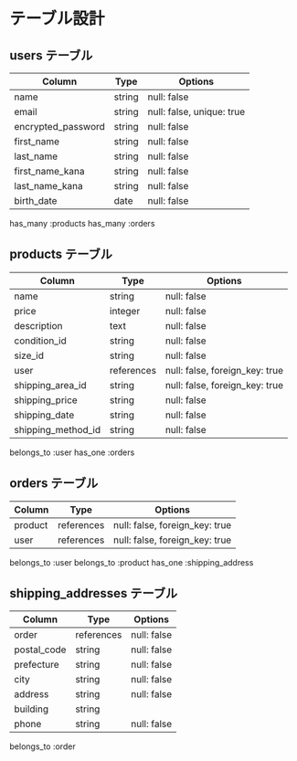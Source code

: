 # テーブル設計

## users テーブル

| Column             | Type   | Options                   |
| ------------------ | ------ | ------------------------- |
| name               | string | null: false               |
| email              | string | null: false, unique: true |
| encrypted_password | string | null: false               |
| first_name         | string | null: false               |
| last_name          | string | null: false               |
| first_name_kana    | string | null: false               |
| last_name_kana     | string | null: false               |
| birth_date         | date   | null: false               |

  has_many :products
  has_many :orders

## products テーブル

| Column             | Type        | Options                        |
| ------------------ | ----------- | ------------------------------ |
| name               | string      | null: false                    |
| price              | integer     | null: false                    |
| description        | text        | null: false                    |
| condition_id       | string      | null: false                    |
| size_id            | string      | null: false                    |
| user               | references  | null: false, foreign_key: true |
| shipping_area_id   | string      | null: false, foreign_key: true |
| shipping_price     | string      | null: false                    |
| shipping_date      | string      | null: false                    |
| shipping_method_id | string      | null: false             |

  belongs_to :user
  has_one :orders

## orders テーブル

| Column      | Type       | Options                        |
| ----------- | ---------- | ------------------------------ |
| product     | references | null: false, foreign_key: true |
| user        | references | null: false, foreign_key: true |

  belongs_to :user
  belongs_to :product
  has_one :shipping_address

  ## shipping_addresses テーブル

| Column      | Type       | Options     |
| ----------- | ---------- | ----------- |
| order       | references | null: false |
| postal_code | string     | null: false |
| prefecture  | string     | null: false |
| city        | string     | null: false |
| address     | string     | null: false |
| building    | string     |             |
| phone       | string     | null: false |

  belongs_to :order
